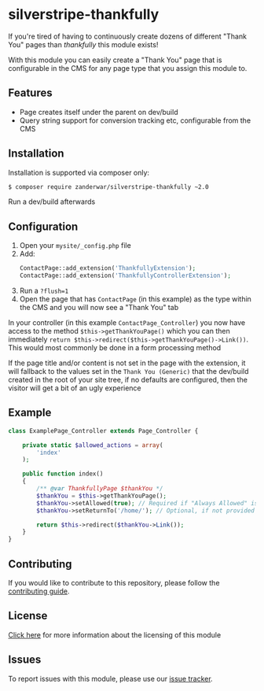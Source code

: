 # silverstripe-thankfully

If you're tired of having to continuously create dozens of different "Thank You" pages than _thankfully_ this module exists!

With this module you can easily create a "Thank You" page that is configurable in the CMS for any page type that you assign this module to.

## Features
- Page creates itself under the parent on dev/build
- Query string support for conversion tracking etc, configurable from the CMS

## Installation

Installation is supported via composer only:

```sh
$ composer require zanderwar/silverstripe-thankfully ~2.0
```

Run a dev/build afterwards

## Configuration

1. Open your `mysite/_config.php` file
2. Add:
    ```php
    ContactPage::add_extension('ThankfullyExtension');
    ContactPage::add_extension('ThankfullyControllerExtension');
    ```
3. Run a `?flush=1`
4. Open the page that has `ContactPage` (in this example) as the type within the CMS and you will now see a "Thank You" tab

In your controller (in this example `ContactPage_Controller`) you now have access to the method `$this->getThankYouPage()` which you can then immediately `return $this->redirect($this->getThankYouPage()->Link())`. This would most commonly be done in a form processing method

If the page title and/or content is not set in the page with the extension, it will fallback to the values set in the `Thank You (Generic)` that the dev/build created in the root of your site tree, if no defaults are configured, then the visitor will get a bit of an ugly experience

## Example

```php
class ExamplePage_Controller extends Page_Controller {

    private static $allowed_actions = array(
        'index'
    );

    public function index()
    {
        /** @var ThankfullyPage $thankYou */
        $thankYou = $this->getThankYouPage();
        $thankYou->setAllowed(true); // Required if "Always Allowed" is disabled in the CMS
        $thankYou->setReturnTo('/home/'); // Optional, if not provided the link to the parent page will be used

        return $this->redirect($thankYou->Link());
    }
}
```

## Contributing
If you would like to contribute to this repository, please follow the [contributing guide](CONTRIBUTING.md).

## License
[Click here](LICENSE.md) for more information about the licensing of this module

## Issues 
To report issues with this module, please use our [issue tracker](../../issues). 